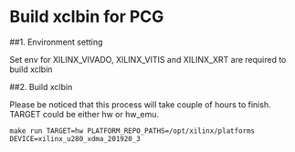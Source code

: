 # Build xclbin for PCG

##1. Environment setting

Set env for XILINX_VIVADO, XILINX_VITIS and XILINX_XRT are required to build xclbin

##2. Build xclbin

Please be noticed that this process will take couple of hours to finish.
TARGET could be either hw or hw_emu.

    make run TARGET=hw PLATFORM_REPO_PATHS=/opt/xilinx/platforms DEVICE=xilinx_u280_xdma_201920_3



